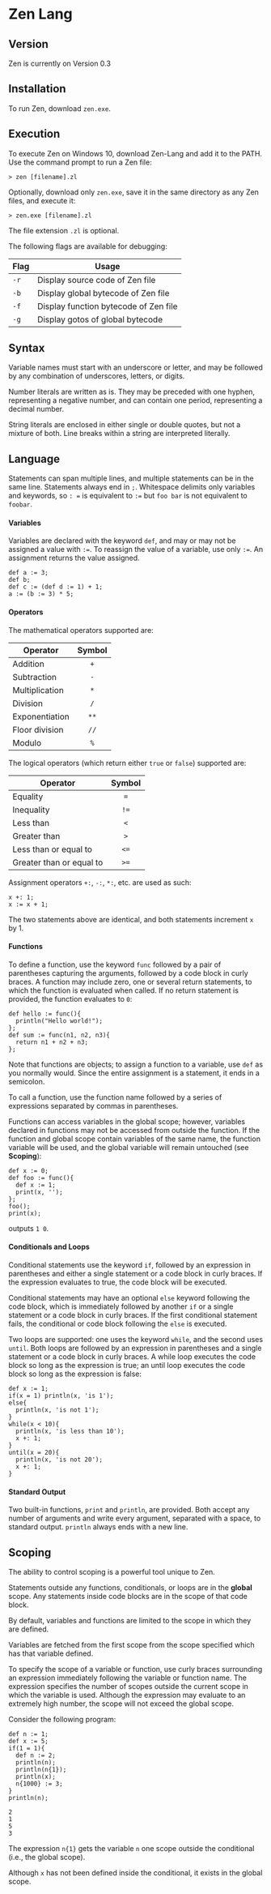 # Zen Lang

## Version

Zen is currently on Version 0.3

## Installation

To run Zen, download `zen.exe`.

## Execution

To execute Zen on Windows 10, download Zen-Lang and add it to the PATH. Use the command prompt to run a Zen file:
```
> zen [filename].zl
```

Optionally, download only `zen.exe`, save it in the same directory as any Zen files, and execute it:

```
> zen.exe [filename].zl
```

The file extension `.zl` is optional.

The following flags are available for debugging:

Flag|Usage
-|-
`-r`|Display source code of Zen file
`-b`|Display global bytecode of Zen file
`-f`|Display function bytecode of Zen file
`-g`|Display gotos of global bytecode

## Syntax

Variable names must start with an underscore or letter, and may be followed by any combination of underscores, letters, or digits.

Number literals are written as is. They may be preceded with one hyphen, representing a negative number, and can contain one period, representing a decimal number.

String literals are enclosed in either single or double quotes, but not a mixture of both. Line breaks within a string are interpreted literally.

## Language

Statements can span multiple lines, and multiple statements can be in the same line. Statements always end in `;`. Whitespace delimits only variables and keywords, so `: =` is equivalent to `:=` but `foo bar` is not equivalent to `foobar`.

#### Variables
Variables are declared with the keyword `def`, and may or may not be assigned a value with `:=`. To reassign the value of a variable, use only `:=`. An assignment returns the value assigned.
```
def a := 3;
def b;
def c := (def d := 1) + 1;
a := (b := 3) * 5;
```
#### Operators
The mathematical operators supported are:

Operator|Symbol
-|:-:
Addition|`+`
Subtraction|`-`
Multiplication|`*`
Division|`/`
Exponentiation|`**`
Floor division|`//`
Modulo|`%`

The logical operators (which return either `true` or `false`) supported are:

|Operator|Symbol|
-|:-:
Equality|`=`
Inequality|`!=`
Less than|`<`
Greater than|`>`
Less than or equal to|`<=`
Greater than or equal to|`>=`

Assignment operators `+:`, `-:`, `*:`, etc. are used as such:
```
x +: 1;
x := x + 1;
```
The two statements above are identical, and both statements increment `x` by 1.

#### Functions
To define a function, use the keyword `func` followed by a pair of parentheses capturing the arguments, followed by a code block in curly braces. A function may include zero, one or several return statements, to which the function is evaluated when called. If no return statement is provided, the function evaluates to `0`:
```
def hello := func(){
  println("Hello world!");
};
def sum := func(n1, n2, n3){
  return n1 + n2 + n3;
};
```
Note that functions are objects; to assign a function to a variable, use `def` as you normally would. Since the entire assignment is a statement, it ends in a semicolon.

To call a function, use the function name followed by a series of expressions separated by commas in parentheses.

Functions can access variables in the global scope; however, variables declared in functions may not be accessed from outside the function. If the function and global scope contain variables of the same name, the function variable will be used, and the global variable will remain untouched (see **Scoping**):

```
def x := 0;
def foo := func(){
  def x := 1;
  print(x, '');
};
foo();
print(x);
```
outputs `1 0`.

#### Conditionals and Loops
Conditional statements use the keyword `if`, followed by an expression in parentheses and either a single statement or a code block in curly braces. If the expression evaluates to true, the code block will be executed.

Conditional statements may have an optional `else` keyword following the code block, which is immediately followed by another `if` or a single statement or a code block in curly braces. If the first conditional statement fails, the conditional or code block following the `else` is executed.

Two loops are supported: one uses the keyword `while`, and the second uses `until`. Both loops are followed by an expression in parentheses and a single statement or a code block in curly braces. A while loop executes the code block so long as the expression is true; an until loop executes the code block so long as the expression is false:
```
def x := 1;
if(x = 1) println(x, 'is 1');
else{
  println(x, 'is not 1');
}
while(x < 10){
  println(x, 'is less than 10');
  x +: 1;
}
until(x = 20){
  println(x, 'is not 20');
  x +: 1;
}
```
#### Standard Output
Two built-in functions, `print` and `println`, are provided. Both accept any number of arguments and write every argument, separated with a space, to standard output. `println` always ends with a new line.

## Scoping

The ability to control scoping is a powerful tool unique to Zen.

Statements outside any functions, conditionals, or loops are in the **global** scope. Any statements inside code blocks are in the scope of that code block.

By default, variables and functions are limited to the scope in which they are defined.

Variables are fetched from the first scope from the scope specified which has that variable defined.

To specify the scope of a variable or function, use curly braces surrounding an expression immediately following the variable or function name. The expression specifies the number of scopes outside the current scope in which the variable is used. Although the expression may evaluate to an extremely high number, the scope will not exceed the global scope.

Consider the following program:
```
def n := 1;
def x := 5;
if(1 = 1){
  def n := 2;
  println(n);
  println(n{1});
  println(x);
  n{1000} := 3;
}
println(n);
```
```
2
1
5
3
```
The expression `n{1}` gets the variable `n` one scope outside the conditional (i.e., the global scope).

Although `x` has not been defined inside the conditional, it exists in the global scope.
